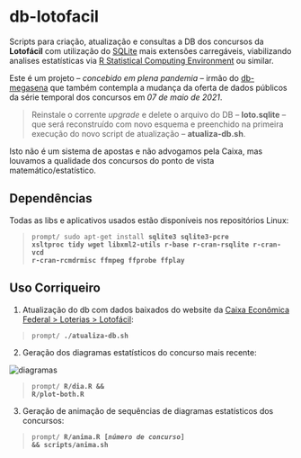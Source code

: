 # db-lotofacil

Scripts para criação, atualização e consultas a DB dos concursos da **Lotofácil** com utilização do <a href="http://www.sqlite.org" title="clique para acessar o website do SQLite">SQLite</a> mais extensões carregáveis, viabilizando analises estatísticas via <a href="http://www.r-project.org/" title="clique para acessar o website do R Statistical Computing...">R Statistical Computing Environment</a> ou similar.

Este é um projeto – <em>concebido em plena pandemia</em> – irmão do <a href="https://github.com/dekassegui/db-megasena">db-megasena</a> que também contempla a mudança da oferta de dados públicos da série temporal dos concursos em *07 de maio de 2021*.

> Reinstale o corrente *upgrade* e delete o arquivo do DB – **loto.sqlite** – que será reconstruído com novo esquema e preenchido na primeira execução do novo script de atualização – **atualiza-db.sh**.

Isto não é um sistema de apostas e não advogamos pela Caixa, mas louvamos a qualidade dos concursos do ponto de vista matemático/estatístico.

## Dependências

Todas as libs e aplicativos usados estão disponíveis nos repositórios Linux:

> <code>prompt/ sudo apt-get install <strong>sqlite3 sqlite3-pcre xsltproc tidy wget libxml2-utils r-base r-cran-rsqlite r-cran-vcd r-cran-rcmdrmisc ffmpeg ffprobe ffplay</strong></code>

## Uso Corriqueiro

  1. Atualização do db com dados baixados do website da <a href="http://loterias.caixa.gov.br/wps/portal/loterias/landing/lotofacil" title="link de download disponível após resultado do concurso mais recente">Caixa Econômica Federal > Loterias > Lotofácil</a>:

  > <code>prompt/ <strong>./atualiza-db.sh</strong></code>

  2. Geração dos diagramas estatísticos do concurso mais recente:

  ![diagramas](https://github.com/dekassegui/db-lotofacil/blob/master/img/diagramas-2235.png "diagramas")

  > <code>prompt/ <strong>R/dia.R && R/plot-both.R</strong></code>

  3. Geração de animação de sequências de diagramas estatísticos dos concursos:

  > <code>prompt/ <strong>R/anima.R [<em>número de concurso</em>] && scripts/anima.sh</strong></code>
